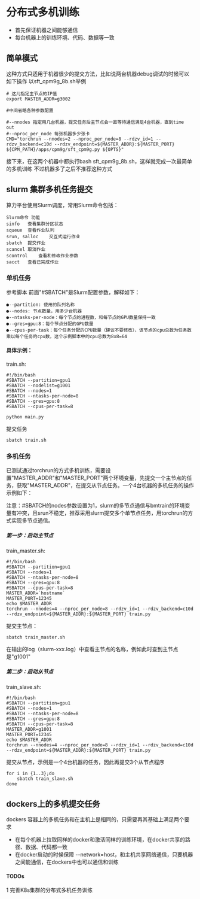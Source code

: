 # 分布式多机训练


-  首先保证机器之间能够通信
-  每台机器上的训练环境、代码、数据等一致

## 简单模式
这种方式只适用于机器很少的提交方法，比如说两台机器debug调试的时候可以如下操作
以sft_cpm9g_8b.sh举例
```shell
# 这儿指定主节点的IP值
export MASTER_ADDR=g3002

#中间省略各种参数配置

#--nnodes 指定用几台机器，提交任务后主节点会一直等待通信满足4台机器，直到time out
#--nproc_per_node 每张机器多少张卡
CMD="torchrun --nnodes=2 --nproc_per_node=8 --rdzv_id=1 --rdzv_backend=c10d --rdzv_endpoint=${MASTER_ADDR}:${MASTER_PORT} ${CPM_PATH}/apps/cpm9g/sft_cpm9g.py ${OPTS}"
```
接下来，在这两个机器中都执行bash sft_cpm9g_8b.sh，这样就完成一次最简单的多机训练
不过机器多了之后不推荐这种方式

## slurm 集群多机任务提交

算力平台使用Slurm调度，常用Slurm命令包括：
``` shell
Slurm命令	功能
sinfo	查看集群分区状态
squeue	查看作业队列
srun, salloc	交互式运行作业
sbatch	提交作业
scancel	取消作业
scontrol	查看和修改作业参数
sacct	查看已完成作业
```

### 单机任务
参考脚本
前面"#SBATCH"是Slurm配置参数，解释如下：
``` shell
●--partition: 使用的队列名称
●--nodes: 节点数量，用多少台机器
●--ntasks-per-node：每个节点的进程数，和每节点的GPU数量保持一致
●--gres=gpu:8：每个节点分配的GPU数量
●--cpus-per-task：每个任务分配的CPU数量（建议不要修改），该节点的cpu总数为任务数乘以每个任务的cpu数，这个示例脚本中的cpu总数为8x8=64
```

#### 具体示例：

train.sh:
```
#!/bin/bash
#SBATCH --partition=gpu1
#SBATCH --nodelist=g1001
#SBATCH --nodes=1
#SBATCH --ntasks-per-node=8
#SBATCH --gres=gpu:8
#SBATCH --cpus-per-task=8

python main.py
```

提交任务
```
sbatch train.sh
```

### 多机任务
已测试通过torchrun的方式多机训练，需要设置"MASTER_ADDR"和"MASTER_PORT"两个环境变量，先提交一个主节点的任务，获取"MASTER_ADDR"，在提交从节点任务。一个4台机器的多机任务的操作示例如下：

注意：#SBATCH的nodes参数设置为1，slurm的多节点通信与bmtrain的环境变量有冲突，且srun不稳定，推荐采用slurm提交多个单节点任务，用torchrun的方式实现多节点通信。

##### 第一步：启动主节点
train_master.sh:
```
#!/bin/bash
#SBATCH --partition=gpu1
#SBATCH --nodes=1
#SBATCH --ntasks-per-node=8
#SBATCH --gres=gpu:8
#SBATCH --cpus-per-task=8
MASTER_ADDR=`hostname`
MASTER_PORT=12345
echo $MASTER_ADDR
torchrun --nnodes=4 --nproc_per_node=8 --rdzv_id=1 --rdzv_backend=c10d --rdzv_endpoint=${MASTER_ADDR}:${MASTER_PORT} train.py
```

提交主节点：
```
sbatch train_master.sh
```

在输出的log（slurm-xxx.log）中查看主节点的名称，例如此时查到主节点是"g1001"

##### 第二步：启动从节点
train_slave.sh:
```
#!/bin/bash
#SBATCH --partition=gpu1
#SBATCH --nodes=1
#SBATCH --ntasks-per-node=8
#SBATCH --gres=gpu:8
#SBATCH --cpus-per-task=8
MASTER_ADDR=g1001
MASTER_PORT=12345
echo $MASTER_ADDR
torchrun --nnodes=4 --nproc_per_node=8 --rdzv_id=1 --rdzv_backend=c10d --rdzv_endpoint=${MASTER_ADDR}:${MASTER_PORT} train.py
```

提交从节点，示例是一个4台机器的任务，因此再提交3个从节点程序
```
for i in {1..3};do
    sbatch train_slave.sh
done
```

## dockers上的多机提交任务
dockers 容器上的多机任务和在主机上是相同的，只需要再其基础上满足两个要求
- 在每个机器上拉取同样的docker和激活同样的训练环境，在docker共享的路径、数据、代码都一致
- 在docker启动的时候保障 --network=host，和主机共享网络通信，只要机器之间能通信，在dockers中也可以通信和训练


#### TODOs
1 完善K8s集群的分布式多机任务训练